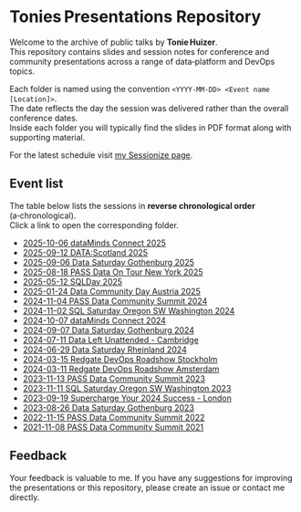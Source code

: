 # Tonies Presentations Repository

Welcome to the archive of public talks by **Tonie Huizer**.  
This repository contains slides and session notes for conference and community presentations across a range of data‑platform and DevOps topics.

Each folder is named using the convention `<YYYY‑MM‑DD> <Event name [Location]>`.  
The date reflects the day the session was delivered rather than the overall conference dates.  
Inside each folder you will typically find the slides in PDF format along with supporting material.

For the latest schedule visit [my Sessionize page](https://sessionize.com/Tonie).

## Event list

The table below lists the sessions in **reverse chronological order** (a‑chronological).  
Click a link to open the corresponding folder.

- [2025-10-06 dataMinds Connect 2025](2025-10-06%20dataMinds%20Connect%202025)
- [2025-09-12 DATA:Scotland 2025](2025-09-12%20DATA-Scotland%202025)
- [2025-09-06 Data Saturday Gothenburg 2025](2025-09-06%20Data%20Saturday%20Gothenburg%202025)
- [2025-08-18 PASS Data On Tour New York 2025](2025-08-18%20PASS%20Data%20On%20Tour%20New%20York%202025)
- [2025-05-12 SQLDay 2025](2025-05-12%20SQLDay%202025)
- [2025-01-24 Data Community Day Austria 2025](2025-01-24%20Data%20Community%20Day%20Austria%202025)
- [2024-11-04 PASS Data Community Summit 2024](2024-11-04%20PASS%20Data%20Community%20Summit%202024)
- [2024-11-02 SQL Saturday Oregon SW Washington 2024](2024-11-02%20SQL%20Saturday%20Oregon%20SW%20Washington%202024)
- [2024-10-07 dataMinds Connect 2024](2024-10-07%20dataMinds%20Connect%202024)
- [2024-09-07 Data Saturday Gothenburg 2024](2024-09-07%20Data%20Saturday%20Gothenburg%202024)
- [2024-07-11 Data Left Unattended - Cambridge](2024-07-11%20Data%20Left%20Unattended%20-%20Cambridge)
- [2024-06-29 Data Saturday Rheinland 2024](2024-06-29%20Data%20Saturday%20Rheinland%202024)
- [2024-03-15 Redgate DevOps Roadshow Stockholm](2024-03-15%20Redgate%20DevOps%20Roadshow%20Stockholm)
- [2024-03-11 Redgate DevOps Roadshow Amsterdam](2024-03-11%20Redgate%20DevOps%20Roadshow%20Amsterdam)
- [2023-11-13 PASS Data Community Summit 2023](2023-11-13%20PASS%20Data%20Community%20Summit%202023)
- [2023-11-11 SQL Saturday Oregon SW Washington 2023](2023-11-11%20SQL%20Saturday%20Oregon%20SW%20Washington%202023)
- [2023-09-19 Supercharge Your 2024 Success - London](2023-09-19%20Supercharge%20Your%202024%20Success%20-%20London)
- [2023-08-26 Data Saturday Gothenburg 2023](2023-08-26%20Data%20Saturday%20Gothenburg%202023)
- [2022-11-15 PASS Data Community Summit 2022](2022-11-15%20PASS%20Data%20Community%20Summit%202022)
- [2021-11-08 PASS Data Community Summit 2021](2021-11-08%20PASS%20Data%20Community%20Summit%202021)


## Feedback

Your feedback is valuable to me. If you have any suggestions for improving the presentations or this repository, please create an issue or contact me directly.
